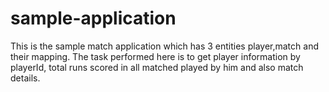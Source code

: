 # sample-application
This is the sample match application which has 3 entities player,match and their mapping.
The task performed here is to get player information by playerId, total runs scored in all matched played by him and also match details.
